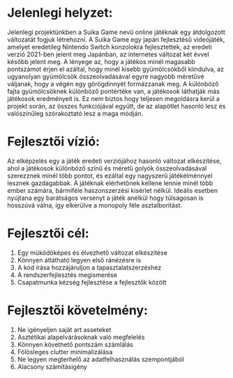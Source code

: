 # Jelenlegi helyzet:

Jelenlegi projektünkben a Suika Game nevű online játéknak egy átdolgozott változatát fogjuk létrehozni. A Suika Game egy japán fejlesztésű videójáték, amelyet eredetileg Nintendo Switch konzolokra fejlesztettek, az eredeti verzió 2021-ben jelent meg Japánban, az internetes változat két évvel később jelent meg. A lényege az, hogy a játékos minél magasabb pontszámot érjen el azáltal, hogy minél kisebb gyümölcsökből kiindulva, az ugyanolyan gyümölcsök összeolvadásával egyre nagyobb méretűvé váljanak, hogy a végén egy görögdinnyét formázzanak meg. A különböző fajta gyümölcsöknek különböző pontértéke van, a játékosok láthatják más játékosok eredményeit is. Ez nem biztos hogy teljesen megoldásra kerül a projekt során, az összes funkciójával együtt, de az alapötlet hasonló lesz és valószínűleg szórakoztató lesz a maga módján.

# Fejlesztői vízió:

Az elképzelés egy a játék eredeti verziójához hasonló változat elkészítése, ahol a játékosok különböző színű és méretű golyók összeolvadásával szerezznek minél több pontot, és ezáltal egy nagyszerű játékélménnyel lesznek gazdagabbak.  A játéknak elérhetőnek kellene lennie minél több ember számára, bármiféle haszonszerzési kisérlet nélkül. Ideális esetben nyújtana egy barátságos versenyt a játék anélkül hogy túlságosan is hosszúvá válna, így elkerülve a monopoly féle asztalboritást.

# Fejlesztői cél:

1. Egy müködöképes és élvezhető változat elkészítése
2. Könnyen átlátható legyen első ránézésre is
3. A kód írása hozzájáruljon a tapasztalatszerzéshez
4. A rendszerfejlesztés megismerése
5. Csapatmunka kézség fejlesztése a fejlesztők között

# Fejlesztői követelmény:

1. Ne igényeljen saját art asseteket
2. Asztétikai alapelvárásoknak való megfelelés
3. Könnyen követhető pontszám számlálás
4. Fölösleges clutter minimalizálása
5. Ne legyen megterhelő az adatfelhasználás szempontjából
6. Alacsony számításigény
